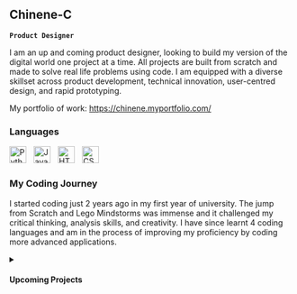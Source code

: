 ## Chinene-C

**`Product Designer`**

I am an up and coming product designer, looking to build my version of the digital world one project at a time. All projects are built from scratch and made to solve real life problems using code. I am equipped with a diverse skillset across product development, technical innovation, user-centred design, and rapid prototyping.

My portfolio of work: https://chinene.myportfolio.com/

### Languages
<img align="left" alt="Python" width="30px" style="padding-right:10px;" src="https://cdn.jsdelivr.net/gh/devicons/devicon/icons/python/python-plain.svg" />
<img align="left" alt="JavaScript" width="30px" style="padding-right:10px;" src="https://cdn.jsdelivr.net/gh/devicons/devicon/icons/javascript/javascript-plain.svg" />
<img align="left" alt="HTML" width="30px" style="padding-right:10px;" src="https://cdn.jsdelivr.net/gh/devicons/devicon/icons/html5/html5-plain.svg" />
<img align="left" alt="CSS" width="30px" style="padding-right:10px;" src="https://cdn.jsdelivr.net/gh/devicons/devicon/icons/css3/css3-plain.svg" />
<br />

#

### My Coding Journey
I started coding just 2 years ago in my first year of university. The jump from Scratch and Lego Mindstorms was immense and it challenged my critical thinking, analysis skills, and creativity. I have since learnt 4 coding languages and am in the process of improving my proficiency by coding more advanced applications.

<details>
 <summary><h4>Upcoming Projects</h4></summary> 
1. A portfolio website that applies artistic UI.<br />
2. Using arduino and e-textiles technology to design a product that helps scoliosis patients track progress/improve.

